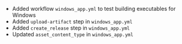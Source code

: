 - Added workflow `windows_app.yml` to test building 
executables for Windows
- Added `upload-artifact` step in `windows_app.yml`
- Added `create_release` step in `windows_app.yml`
- Updated `asset_content_type` in `windows_app.yml`